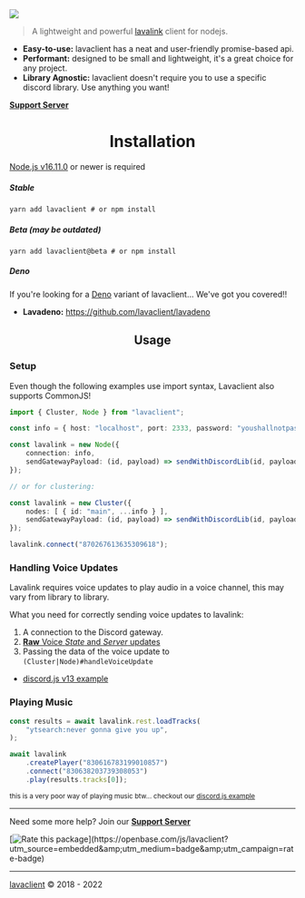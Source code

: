 <img src="https://i.imgur.com/LvsojLc.png" align="center">

> A lightweight and powerful [lavalink](https://github.com/freyacodes/lavalink) client for nodejs.

- **Easy-to-use:** lavaclient has a neat and user-friendly promise-based api.
- **Performant:** designed to be small and lightweight, it's a great choice for any project.
- **Library Agnostic:** lavaclient doesn't require you to use a specific discord library. Use anything you want!

[**Support Server**](https://discord.gg/GQgM5pbJWm)

<h1 align="center">Installation</h1>

[Node.js v16.11.0](https://nodejs.org) or newer is required

##### Stable

```shell
yarn add lavaclient # or npm install
```

##### Beta (may be outdated)

```shell
yarn add lavaclient@beta # or npm install
```

##### Deno

If you're looking for a [Deno](https://deno.land) variant of lavaclient... We've got you covered!!

- **Lavadeno:** <https://github.com/lavaclient/lavadeno>

<h2 align="center">Usage</h2>

### Setup

Even though the following examples use import syntax, Lavaclient also supports CommonJS!

```ts
import { Cluster, Node } from "lavaclient";

const info = { host: "localhost", port: 2333, password: "youshallnotpass" };

const lavalink = new Node({
    connection: info,
    sendGatewayPayload: (id, payload) => sendWithDiscordLib(id, payload),
});

// or for clustering:

const lavalink = new Cluster({
    nodes: [ { id: "main", ...info } ],
    sendGatewayPayload: (id, payload) => sendWithDiscordLib(id, payload),
});

lavalink.connect("870267613635309618");
```

### Handling Voice Updates

Lavalink requires voice updates to play audio in a voice channel, this may vary from library to library.

What you need for correctly sending voice updates to lavalink:

1. A connection to the Discord gateway.
2. [**Raw** Voice _State_ and _Server_ updates](https://discord.com/developers/docs/topics/gateway#voice)
3. Passing the data of the voice update to `(Cluster|Node)#handleVoiceUpdate`

- [discord.js v13 example](https://github.com/lavaclient/djs-v13-example)

### Playing Music

```ts
const results = await lavalink.rest.loadTracks(
    "ytsearch:never gonna give you up",
);

await lavalink
    .createPlayer("830616783199010857")
    .connect("830638203739308053")
    .play(results.tracks[0]);
```

<sub>this is a very poor way of playing music btw... checkout our [discord.js example](https://github.com/lavaclient/djs-v13-example)</sub>

---

Need some more help? Join our [**Support Server**](https://discord.gg/GQgM5pbJWm)

[![Rate this package](https://badges.openbase.com/js/rating/lavaclient.svg?)](https://openbase.com/js/lavaclient?utm_source=embedded&amp;utm_medium=badge&amp;utm_campaign=rate-badge)

---

[lavaclient](https://lavaclient.js.org/) &copy; 2018 - 2022